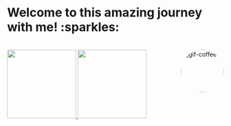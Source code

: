 <h1> Welcome to this amazing journey with me! :sparkles: </h1>


<div style="display: inline_block"><br>
 <a href="https://i.pinimg.com/originals/1a/56/ea/1a56eaaaf78869d7c6e0e620b2b98394.gif">
  <img align="right" height="100" style="border-radius:50px;" alt="gif-coffee" src="https://i.pinimg.com/originals/1a/56/ea/1a56eaaaf78869d7c6e0e620b2b98394.gif">
</a>
</div>


<div>
  <a href="https://github.com/kethydeliperi">
  <img height="160em" src="https://github-readme-stats.vercel.app/api?username=kethydeliperi&show_icons=true&theme=codeSTACKr&include_all_commits=true&count_private=true"/>
  <img height="160em" src="https://github-readme-stats.vercel.app/api/top-langs/?username=kethydeliperi&layout=compact&langs_count=16&theme=codeSTACKr"/>
</div>

